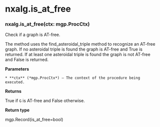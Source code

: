 # nxalg.is_at_free


### nxalg.is_at_free(ctx: mgp.ProcCtx)
Check if a graph is AT-free.

The method uses the find_asteroidal_triple method to recognize
an AT-free graph. If no asteroidal triple is found the graph is
AT-free and True is returned. If at least one asteroidal triple is
found the graph is not AT-free and False is returned.


**Parameters**

    * **ctx** (*mgp.ProcCtx*) – The context of the procedure being executed.



**Returns**

True if `G` is AT-free and False otherwise.



**Return type**

mgp.Record(is_at_free=bool)

